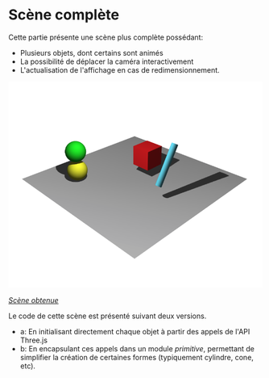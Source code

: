 # Scène complète

Cette partie présente une scène plus complète possédant:
* Plusieurs objets, dont certains sont animés
* La possibilité de déplacer la caméra interactivement
* L'actualisation de l'affichage en cas de redimensionnement.

![Resultat](pictures/resultat.png)

[_Scène obtenue_](https://htmlpreview.github.io/?https://github.com/pauline0livier/INF472F/seance_01/partie_05_scene_complete/b_utilisation_module/src/index.html)

Le code de cette scène est présenté suivant deux versions.
* a: En initialisant directement chaque objet à partir des appels de l'API Three.js
* b: En encapsulant ces appels dans un module _primitive_, permettant de simplifier la création de certaines formes (typiquement cylindre, cone, etc).
